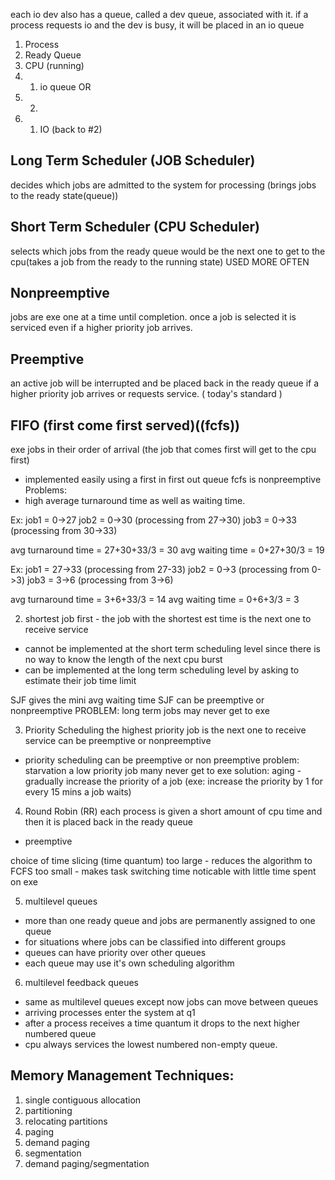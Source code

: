 each io dev also has a queue, called a dev queue, associated with it. if a process requests io and the dev is busy, it will be placed in an io queue
1. Process
2. Ready Queue
3. CPU (running)
4. 1. io queue
OR
4. 2. 
5. 1. IO (back to #2)


## Long Term Scheduler (JOB Scheduler)
decides which jobs are admitted to the system for processing (brings jobs to the ready state(queue))

## Short Term Scheduler (CPU Scheduler)
selects which jobs from the ready queue would be the next one to get to the cpu(takes a job from the ready to the running state)
USED MORE OFTEN

## Nonpreemptive
jobs are exe one at a time until completion.
once a job is selected it is serviced even if a higher priority job arrives.

## Preemptive
an active job will be interrupted and be placed back in the ready queue if a higher priority job arrives or requests service.
( today's standard )

## FIFO (first come first served)((fcfs))
exe jobs in their order of arrival
(the job that comes first will get to the cpu first)
- implemented easily using a first in first out queue
fcfs is nonpreemptive
Problems:
- high average turnaround time as well as waiting time.


Ex:
job1 = 0->27
job2 = 0->30 (processing from 27->30)
job3 = 0->33 (processing from 30->33)

avg turnaround time = 27+30+33/3 = 30
avg waiting time = 0+27+30/3 = 19

Ex:
job1 = 27->33 (processing from 27-33)
job2 = 0->3 (processing from 0->3)
job3 = 3->6 (processing from 3->6)

avg turnaround time = 3+6+33/3 = 14
avg waiting time = 0+6+3/3 = 3

2. shortest job first - the job with the shortest est time is the next one to receive service 
- cannot be implemented at the short term scheduling level since there is no way to know the length of the next cpu burst
- can be implemented at the long term scheduling level by asking to estimate their job time limit

SJF gives the mini avg waiting time
SJF can be preemptive or nonpreemptive
PROBLEM: long term jobs may never get to exe

3. Priority Scheduling
the highest priority job is the next one to receive service
can be preemptive or nonpreemptive
- priority scheduling can be preemptive or non preemptive
problem: starvation a low priority job many never get to exe
solution: aging - gradually increase the priority of a job (exe: increase the priority by 1 for every 15 mins a job waits)

4. Round Robin (RR)
each process is given a short amount of cpu time and then it is placed back in the ready queue
- preemptive

choice of time slicing (time quantum)
too large - reduces the algorithm to FCFS
too small - makes task switching time noticable with little time spent on exe

5. multilevel queues
- more than one ready queue and jobs are permanently assigned to one queue
- for situations where jobs can be classified into different groups
- queues can have priority over other queues
- each queue may use it's own scheduling algorithm

6. multilevel feedback queues
- same as multilevel queues except now jobs can move between queues
- arriving processes enter the system at q1
- after a process receives a time quantum it drops to the next higher numbered queue
- cpu always services the lowest numbered non-empty queue.

## Memory Management Techniques:
1. single contiguous allocation
2. partitioning
3. relocating partitions
4. paging
5. demand paging
6. segmentation
7. demand paging/segmentation


